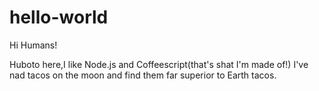 # hello-world

Hi Humans!

Huboto here,I like Node.js and Coffeescript(that's shat I'm made of!)
I've nad tacos on the moon and find them far superior to Earth tacos.

